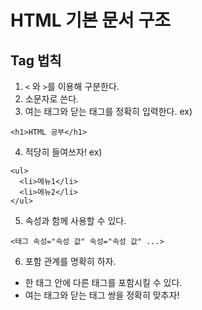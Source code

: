 # HTML 기본 문서 구조
## Tag 법칙
1. `<` 와 `>`를 이용해 구분한다.
2. 소문자로 쓴다.
3. 여는 태그와 닫는 태그를 정확히 입력한다.
ex) 
```
<h1>HTML 공부</h1>
```
4. 적당히 들여쓰자!
ex)
```
<ul>
  <li>메뉴1</li>
  <li>메뉴2</li>
</ul>
```
5. 속성과 함께 사용할 수 있다.
```
<태그 속성="속성 값" 속성="속성 값" ...>
```

6. 포함 관계를 명확히 하자.
- 한 태그 안에 다른 태그를 포함시킬 수 있다.
- 여는 태그와 닫는 태그 쌍을 정확히 맞추자!
